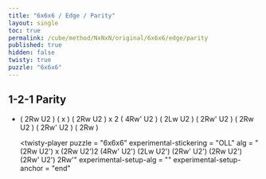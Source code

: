 ```yaml
---
title: "6x6x6 / Edge / Parity"
layout: single
toc: true
permalink: /cube/method/NxNxN/original/6x6x6/edge/parity
published: true
hidden: false
twisty: true
puzzle: "6x6x6"
---
```

<span id="cube" puzzle="{{page.puzzle}}"></span>

<head>
  <base target="_blank">
</head>



## 1-2-1 Parity

- ( 2Rw U2 ) ( x ) ( 2Rw U2 ) x 2 ( 4Rw' U2 ) ( 2Lw U2 ) ( 2Rw' U2 ) ( 2Rw U2 ) ( 2Rw' U2 ) ( 2Rw )

  <twisty-player
    puzzle                    = "6x6x6"
    experimental-stickering   = "OLL"
    alg                       = "(2Rw U2') x (2Rw U2')2 (4Rw' U2') (2Lw U2') (2Rw' U2') (2Rw U2') (2Rw' U2') 2Rw'"
    experimental-setup-alg    = ""
    experimental-setup-anchor = "end"
  ></twisty-player>
